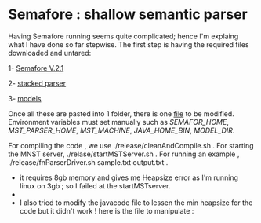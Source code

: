 # Semafore : shallow semantic parser

Having Semafore running seems quite complicated; hence I'm explaing what I have done so far stepwise.
The first step is having the required files downloaded and untared:

   1- [Semafore V.2.1](http://semafor-semantic-parser.googlecode.com/files/SEMAFOR-2.1.tgz)
   
   2- [stacked parser](http://semafor-semantic-parser.googlecode.com/files/stackedParserServer.tgz)
   
   3- [models](http://www.ark.cs.cmu.edu/SEMAFOR/SEMAFOR-2.1-models.tgz)
   
Once all these are pasted into 1 folder, there is one [file](https://github.com/kimiaprojects/Semaphore/blob/master/semafor-semantic-parser/release/config) to be modified.
Environment variables must set manually such as *SEMAFOR_HOME*, *MST_PARSER_HOME*, *MST_MACHINE*, *JAVA_HOME_BIN*, *MODEL_DIR*.

For compiling the code , we use ./release/cleanAndCompile.sh .
For starting the MNST server, ./relase/startMSTServer.sh .
For running an example ,  ./release/fnParserDriver.sh sample.txt output.txt .

- it requires 8gb memory and gives me Heapsize error as I'm running linux on 3gb ; so I failed at the startMSTserver. 
- 
- I also tried to modify the javacode file to lessen the min heapsize for the code but it didn't work ! here is the file to manipulate :